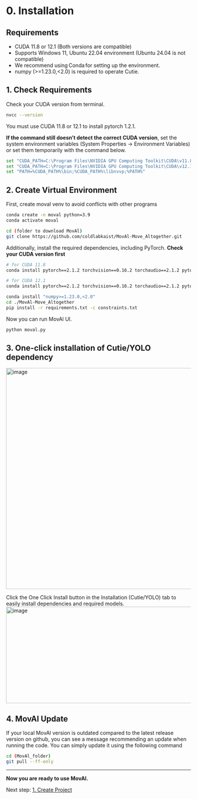 # 0. Installation

## Requirements
- CUDA 11.8 or 12.1 (Both versions are compatible) 
- Supports Windows 11, Ubuntu 22.04 environment (Ubuntu 24.04 is not compatible)
- We recommend using Conda for setting up the environment.
- numpy (>=1.23.0,<2.0) is required to operate Cutie.

## 1. Check Requirements
Check your CUDA version from terminal.
```bash
nvcc --version
```
You must use CUDA 11.8 or 12.1 to install pytorch 1.2.1. 

**If the command still doesn’t detect the correct CUDA version**, set the system environment variables 
(System Properties → Environment Variables) or set them temporarily with the command below.
```bash
set "CUDA_PATH=C:\Program Files\NVIDIA GPU Computing Toolkit\CUDA\v11.8"  # for CUDA 11.8 only
set "CUDA_PATH=C:\Program Files\NVIDIA GPU Computing Toolkit\CUDA\v12.1"  # for CUDA 12.1 only
set "PATH=%CUDA_PATH%\bin;%CUDA_PATH%\libnvvp;%PATH%"
```

## 2. Create Virtual Environment
First, create moval venv to avoid conflicts with other programs
```bash
conda create -n moval python=3.9
conda activate moval

cd (folder to download MovAl)
git clone https://github.com/coldlabkaist/MovAl-Move_Altogether.git
```
Additionally, install the required dependencies, including PyTorch. **Check your CUDA version first**
```bash
# for CUDA 11.8 
conda install pytorch==2.1.2 torchvision==0.16.2 torchaudio==2.1.2 pytorch-cuda=11.8 -c pytorch -c nvidia

# for CUDA 12.1 
conda install pytorch==2.1.2 torchvision==0.16.2 torchaudio==2.1.2 pytorch-cuda=12.1 -c pytorch -c nvidia
```  
```bash
conda install "numpy>=1.23.0,<2.0"
cd ./MovAl-Move_Altogether
pip install -r requirements.txt -c constraints.txt
```
Now you can run MovAl UI.
``` bash
python moval.py
```

## 3. One-click installation of Cutie/YOLO dependency
<img width="884" height="602" alt="image" src="https://github.com/user-attachments/assets/cc934834-acac-4529-86a8-26d190afcfba" />

Click the One Click Install button in the Installation (Cutie/YOLO) tab to easily install dependencies and required models.
<img width="558" height="263" alt="image" src="https://github.com/user-attachments/assets/803a8381-deb7-4c56-a3e0-f65798ba8333" />

## 4. MovAl Update
If your local MovAl version is outdated compared to the latest release version on github, you can see a message recommending an update when running the code. 
You can simply update it using the following command
```bash
cd (MovAl_folder)
git pull --ff-only
```

---

**Now you are ready to use MovAl.**

Next step: [1. Create Project](https://github.com/coldlabkaist/MovAl/blob/main/tutorial/1_Create_Project.md)
